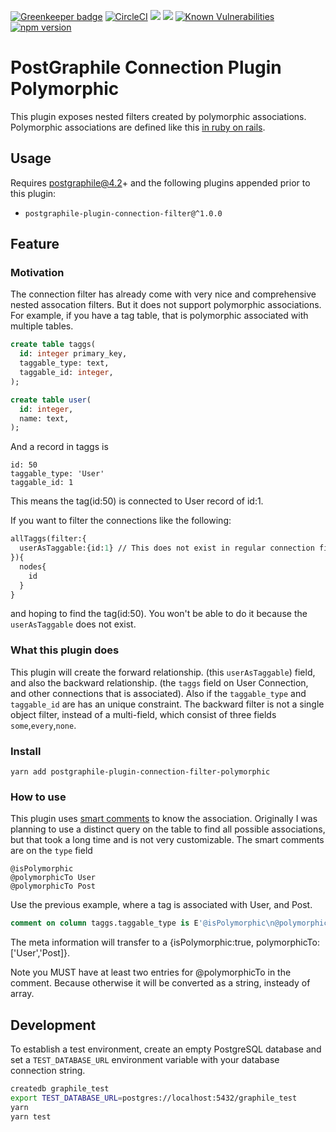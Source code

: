 
[![Greenkeeper badge](https://badges.greenkeeper.io/hansololai/postgraphile-connection-filter-polymorphic.svg)](https://greenkeeper.io/)
[![CircleCI](https://circleci.com/gh/hansololai/postgraphile-connection-filter-polymorphic.svg?style=svg)](https://circleci.com/gh/hansololai/postgraphile-connection-filter-polymorphic)
<a href="https://codeclimate.com/github/hansololai/postgraphile-connection-filter-polymorphic/maintainability"><img src="https://api.codeclimate.com/v1/badges/ae63e589ca374f8653b1/maintainability" /></a>
<a href="https://codeclimate.com/github/hansololai/postgraphile-connection-filter-polymorphic/test_coverage"><img src="https://api.codeclimate.com/v1/badges/ae63e589ca374f8653b1/test_coverage" /></a>
[![Known Vulnerabilities](https://snyk.io//test/github/hansololai/postgraphile-connection-filter-polymorphic/badge.svg?targetFile=package.json)](https://snyk.io//test/github/hansololai/postgraphile-connection-filter-polymorphic?targetFile=package.json)
[![npm version](https://img.shields.io/npm/v/postgraphile-plugin-connection-filter-polymorphic)](https://www.npmjs.com/package/postgraphile-plugin-connection-filter-polymorphic)


# PostGraphile Connection Plugin Polymorphic 
This plugin exposes nested filters created by polymorphic associations. 
Polymorphic associations are defined like this [in ruby on rails](https://guides.rubyonrails.org/association_basics.html#polymorphic-associations).

## Usage
Requires postgraphile@4.2+ and the following plugins appended prior to this plugin:
- `postgraphile-plugin-connection-filter@^1.0.0`

## Feature

### Motivation
The connection filter has already come with very nice and comprehensive nested assocation filters. But it does not support polymorphic associations. 
For example, if you have a tag table, that is polymorphic associated with multiple tables. 
```sql
create table taggs(
  id: integer primary_key,
  taggable_type: text,
  taggable_id: integer,
);

create table user(
  id: integer,
  name: text,
);
```
And a record in taggs is 
```
id: 50
taggable_type: 'User'
taggable_id: 1
```
This means the tag(id:50) is connected to User record of id:1. 

If you want to filter the connections like the following:
```graphql
allTaggs(filter:{
  userAsTaggable:{id:1} // This does not exist in regular connection filter
}){
  nodes{
    id
  }
}
```
and hoping to find the tag(id:50). You won't be able to do it because the `userAsTaggable` does not exist. 

### What this plugin does
This plugin will create the forward relationship. (this `userAsTaggable`) field, and also the backward relationship. (the `taggs` field on User Connection, and other connections that is associated). Also if the `taggable_type` and `taggable_id` are has an unique constraint. The backward filter is not a single object filter, instead of a multi-field, which consist of three fields `some`,`every`,`none`. 

### Install
```
yarn add postgraphile-plugin-connection-filter-polymorphic
```

### How to use
This plugin uses [smart comments](https://www.graphile.org/postgraphile/smart-comments/) to know the association. Originally I was planning to use a distinct query on the table to find all possible associations, but that took a long time and is not very customizable. The smart comments are  on the `type` field
```
@isPolymorphic
@polymorphicTo User
@polymorphicTo Post
```
Use the previous example, where a tag is associated with User, and Post. 
```sql
comment on column taggs.taggable_type is E'@isPolymorphic\n@polymorphicTo User\n@polymorphicTo Post';
```

The meta information will transfer to a {isPolymorphic:true, polymorphicTo:['User','Post]}.

Note you MUST have at least two entries for @polymorphicTo in the comment. Because otherwise it will be converted as a string, insteady of array. 

## Development

To establish a test environment, create an empty PostgreSQL database and set a `TEST_DATABASE_URL` environment variable with your database connection string.

```bash
createdb graphile_test
export TEST_DATABASE_URL=postgres://localhost:5432/graphile_test
yarn
yarn test
```
